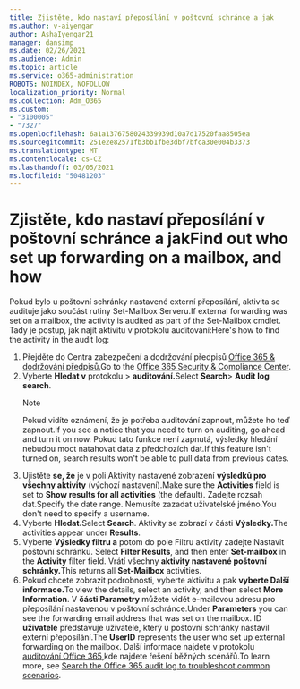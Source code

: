 ```yaml
---
title: Zjistěte, kdo nastaví přeposílání v poštovní schránce a jak
ms.author: v-aiyengar
author: AshaIyengar21
manager: dansimp
ms.date: 02/26/2021
ms.audience: Admin
ms.topic: article
ms.service: o365-administration
ROBOTS: NOINDEX, NOFOLLOW
localization_priority: Normal
ms.collection: Adm_O365
ms.custom:
- "3100005"
- "7327"
ms.openlocfilehash: 6a1a1376758024339939d10a7d17520faa8505ea
ms.sourcegitcommit: 251e2e82571fb3bb1fbe3dbf7bfca30e004b3373
ms.translationtype: MT
ms.contentlocale: cs-CZ
ms.lasthandoff: 03/05/2021
ms.locfileid: "50481203"
---
```

# <a name="find-out-who-set-up-forwarding-on-a-mailbox-and-how"></a><span data-ttu-id="45957-102">Zjistěte, kdo nastaví přeposílání v poštovní schránce a jak</span><span class="sxs-lookup"><span data-stu-id="45957-102">Find out who set up forwarding on a mailbox, and how</span></span>

<span data-ttu-id="45957-103">Pokud bylo u poštovní schránky nastavené externí přeposílání, aktivita se audituje jako součást rutiny Set-Mailbox Serveru.</span><span class="sxs-lookup"><span data-stu-id="45957-103">If external forwarding was set on a mailbox, the activity is audited as part of the Set-Mailbox cmdlet.</span></span> <span data-ttu-id="45957-104">Tady je postup, jak najít aktivitu v protokolu auditování:</span><span class="sxs-lookup"><span data-stu-id="45957-104">Here's how to find the activity in the audit log:</span></span>

1. <span data-ttu-id="45957-105">Přejděte do Centra zabezpečení a dodržování předpisů [Office 365 & dodržování předpisů.](https://go.microsoft.com/fwlink/p/?linkid=2077143)</span><span class="sxs-lookup"><span data-stu-id="45957-105">Go to the [Office 365 Security & Compliance Center](https://go.microsoft.com/fwlink/p/?linkid=2077143).</span></span>
1. <span data-ttu-id="45957-106">Vyberte **Hledat v** protokolu >  **auditování.**</span><span class="sxs-lookup"><span data-stu-id="45957-106">Select **Search**> **Audit log search**.</span></span>
    > [!NOTE]
    > <span data-ttu-id="45957-107">Pokud vidíte oznámení, že je potřeba auditování zapnout, můžete ho teď zapnout.</span><span class="sxs-lookup"><span data-stu-id="45957-107">If you see a notice that you need to turn on auditing, go ahead and turn it on now.</span></span> <span data-ttu-id="45957-108">Pokud tato funkce není zapnutá, výsledky hledání nebudou moct natahovat data z předchozích dat.</span><span class="sxs-lookup"><span data-stu-id="45957-108">If this feature isn't turned on, search results won't be able to pull data from previous dates.</span></span>
1. <span data-ttu-id="45957-109">Ujistěte **se, že** je v poli Aktivity nastavené zobrazení **výsledků pro všechny aktivity** (výchozí nastavení).</span><span class="sxs-lookup"><span data-stu-id="45957-109">Make sure the **Activities** field is set to **Show results for all activities** (the default).</span></span> <span data-ttu-id="45957-110">Zadejte rozsah dat.</span><span class="sxs-lookup"><span data-stu-id="45957-110">Specify the date range.</span></span> <span data-ttu-id="45957-111">Nemusíte zazadat uživatelské jméno.</span><span class="sxs-lookup"><span data-stu-id="45957-111">You don't need to specify a username.</span></span>
1. <span data-ttu-id="45957-112">Vyberte **Hledat.**</span><span class="sxs-lookup"><span data-stu-id="45957-112">Select **Search**.</span></span> <span data-ttu-id="45957-113">Aktivity se zobrazí v části **Výsledky.**</span><span class="sxs-lookup"><span data-stu-id="45957-113">The activities appear under **Results**.</span></span>
1. <span data-ttu-id="45957-114">Vyberte **Výsledky filtru a** potom do  pole Filtru aktivity zadejte Nastavit poštovní schránku. </span><span class="sxs-lookup"><span data-stu-id="45957-114">Select **Filter Results**, and then enter **Set-mailbox** in the **Activity** filter field.</span></span> <span data-ttu-id="45957-115">Vrátí všechny **aktivity nastavené poštovní schránky.**</span><span class="sxs-lookup"><span data-stu-id="45957-115">This returns all **Set-Mailbox** activities.</span></span>
1. <span data-ttu-id="45957-116">Pokud chcete zobrazit podrobnosti, vyberte aktivitu a pak **vyberte Další informace.**</span><span class="sxs-lookup"><span data-stu-id="45957-116">To view the details, select an activity, and then select **More Information**.</span></span> <span data-ttu-id="45957-117">V **části Parametry** můžete vidět e-mailovou adresu pro přeposílání nastavenou v poštovní schránce.</span><span class="sxs-lookup"><span data-stu-id="45957-117">Under **Parameters** you can see the forwarding email address that was set on the mailbox.</span></span> <span data-ttu-id="45957-118">ID **uživatele** představuje uživatele, který u poštovní schránky nastavil externí přeposílání.</span><span class="sxs-lookup"><span data-stu-id="45957-118">The **UserID** represents the user who set up external forwarding on the mailbox.</span></span>
<span data-ttu-id="45957-119">Další informace najdete v protokolu [auditování Office 365,](https://go.microsoft.com/fwlink/?linkid=2103944)kde najdete řešení běžných scénářů.</span><span class="sxs-lookup"><span data-stu-id="45957-119">To learn more, see [Search the Office 365 audit log to troubleshoot common scenarios](https://go.microsoft.com/fwlink/?linkid=2103944).</span></span>